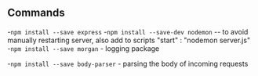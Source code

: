 ## Commands
-`npm install --save express`
-`npm install --save-dev nodemon` -- to avoid manually restarting server, also add to scripts "start" : "nodemon server.js"
-`npm install --save morgan` - logging package

-`npm install --save body-parser` - parsing the body of incoming requests
